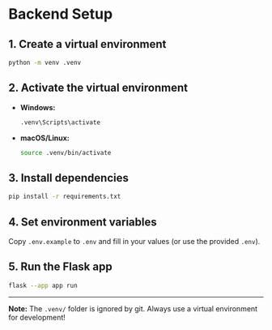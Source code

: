 # Backend Setup

## 1. Create a virtual environment

```sh
python -m venv .venv
```

## 2. Activate the virtual environment
- **Windows:**
  ```sh
  .venv\Scripts\activate
  ```
- **macOS/Linux:**
  ```sh
  source .venv/bin/activate
  ```

## 3. Install dependencies

```sh
pip install -r requirements.txt
```

## 4. Set environment variables

Copy `.env.example` to `.env` and fill in your values (or use the provided `.env`).

## 5. Run the Flask app

```sh
flask --app app run
```

---

**Note:** The `.venv/` folder is ignored by git. Always use a virtual environment for development!

